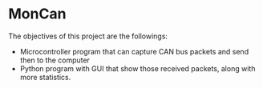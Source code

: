 # MonCan

The objectives of this project are the followings:

* Microcontroller program that can capture CAN bus packets and send then to the computer
* Python program with GUI that show those received packets, along with more statistics.

